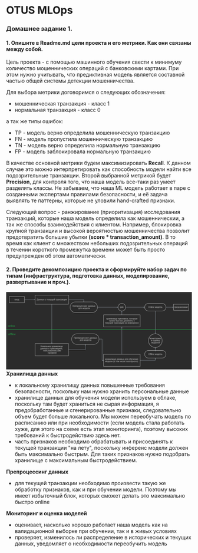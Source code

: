 # OTUS MLOps
### Домашнее задание 1.

#### 1. Опишите в Readme.md цели проекта и его метрики. Как они связаны между собой.

Цель проекта - с помощью машинного обучения свести к минимуму количество мошеннических операций с банковскими картами. При этом  нужно учитывать, что предиктивная модель является составной частью общей системы детекции мошенничества.

Для выбора метрики договоримся о следующих обозначения:
* мошенническая транзакция - класс 1
* нормальная транзакция - класс 0 

а так же типы ошибок:
* TP - модель верно определила мошенническую транзакцию
* FN - модель пропустила мошенническую транзакцию
* TN - модель верно определила нормальную транзакцию
* FP - модель заблокировала нормальную транзакцию 
  
В качестве основной метрики будем максимизировать <b>Recall</b>. К данном случае это можно интерпретировать как способность модели найти все подозрительные транзакции. Второй выбранной метрикой будет <b>Precision</b>, для контроля того, что наша модель все-таки раз умеет разделять классы. Не забываем, что наша ML модель работает в паре с созданными экспертами правилами безопасности, и её задача выявлять те паттерны, которые не уловили hand-crafted признаки.
  
Следующий вопрос - ранжирование (приоритизация) исследования транзакций, которые наша модель определила как мошенническии, а так же способы взаимодействия с клиентом. Например, блокировка крупной транзакции и высокой вероятностью мошенничества позволит предотвратить большие убытки <b>(score * transaction_amount)</b>. В то время как клиент с множеством небольших подозрительных операций в течении короткого промежутка времени может быть просто предупрежден об этом автоматически.

#### 2. Проведите декомпозицию проекта и сформируйте набор задач по типам (инфраструктура, подготовка данных, моделирование, развертывание и проч.).
![Схема](https://raw.githubusercontent.com/babalich/otus-mlops-hw1/main/docs/images/scheme.png)
<b> Хранилища данных </b>
* к локальному хранилищу данных повышенные требования безопасности, поскольку нам нужно хранить персональные данные
* хранилище данных для обучения модели используем в облаке, поскольку там будет храниться не сырая информация, я предобработанные и сгенерированные признаки, следовательно объем будет больше локального. Мы можем переобучать модель по расписанию или при необходимости (если модель стала работать хуже, для этого на схеме есть этап мониторинга), поэтому высоких требований к быстродействию здесь нет.
* часть признаков необходимо обрабатывать и присоединять к текущей транзакции "на лету", поскольку инференс модели должен быть максимально быстрым. Для таких признаков нужно подобрать хранилище с максимальным быстродействием.

<b> Препроцессинг данных</b>
* для текущей транзакции необходимо произвести такую же обработку признаков, как и при обучении модели. Поэтому мы имеет избыточный блок, которых сможет делать это максимально быстро online

<b> Мониторинг и оценка моделей</b>
* оценивает, насколько хорошо работает наша модель как на валидационной выборке при обучении, так и в живых условиях
* проверяет, изменилось ли распределение в исторических и текущих данных, уведомляет о необходимости переобучить модель


  



  
